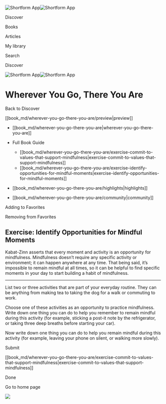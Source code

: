 ![Shortform App](/img/logo.36a2399e.svg)![Shortform App](/img/logo-dark.70c1b072.svg)

Discover

Books

Articles

My library

Search

Discover

![Shortform App](/img/logo.36a2399e.svg)![Shortform App](/img/logo-dark.70c1b072.svg)

# Wherever You Go, There You Are

Back to Discover

[[book_md/wherever-you-go-there-you-are/preview|preview]]

  * [[book_md/wherever-you-go-there-you-are|wherever-you-go-there-you-are]]
  * Full Book Guide

    * [[book_md/wherever-you-go-there-you-are/exercise-commit-to-values-that-support-mindfulness|exercise-commit-to-values-that-support-mindfulness]]
    * [[book_md/wherever-you-go-there-you-are/exercise-identify-opportunities-for-mindful-moments|exercise-identify-opportunities-for-mindful-moments]]
  * [[book_md/wherever-you-go-there-you-are/highlights|highlights]]
  * [[book_md/wherever-you-go-there-you-are/community|community]]



Adding to Favorites 

Removing from Favorites 

## Exercise: Identify Opportunities for Mindful Moments

Kabat-Zinn asserts that every moment and activity is an opportunity for mindfulness. Mindfulness doesn’t require any specific activity or environment; it can happen anywhere at any time. That being said, it’s impossible to remain mindful at all times, so it can be helpful to find specific moments in your day to start building a habit of mindfulness.

* * *

List two or three activities that are part of your everyday routine. They can be anything from making tea to taking the dog for a walk or commuting to work.

Choose one of these activities as an opportunity to practice mindfulness. Write down one thing you can do to help you remember to remain mindful during this activity (for example, sticking a post-it note by the refrigerator, or taking three deep breaths before starting your car).

Now write down one thing you can do to help you remain mindful during this activity (for example, leaving your phone on silent, or walking more slowly).

Submit 

[[book_md/wherever-you-go-there-you-are/exercise-commit-to-values-that-support-mindfulness|exercise-commit-to-values-that-support-mindfulness]]

Done

Go to home page 

![](https://bat.bing.com/action/0?ti=56018282&Ver=2&mid=ffa21af1-a846-491a-a6d2-cf372a971c9b&sid=72e6e650642c11eeb2dd2161d176fe8d&vid=72e70890642c11eeb72d79fe7b6df2c6&vids=0&msclkid=N&pi=0&lg=en-US&sw=800&sh=600&sc=24&nwd=1&tl=Shortform%20%7C%20Book&p=https%3A%2F%2Fwww.shortform.com%2Fapp%2Fbook%2Fwherever-you-go-there-you-are%2Fexercise-identify-opportunities-for-mindful-moments&r=&lt=996&evt=pageLoad&sv=1&rn=179938)

